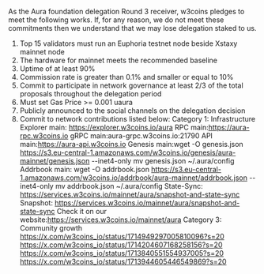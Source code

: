 As the Aura foundation delegation Round 3 receiver, w3coins pledges to meet the following works. If, for any reason, we do not meet these commitments then we understand that we may lose delegation staked to us.

1. Top 15 validators must run an Euphoria testnet node beside Xstaxy mainnet node
2. The hardware for mainnet meets the recommended baseline    
3. Uptime of at least 90%
4. Commission rate is greater than 0.1% and smaller or equal to 10%
5. Commit to participate in network governance at least 2/3 of the total proposals throughout the delegation period
6. Must set Gas Price >= 0.001 uaura
7. Publicly announced to the social channels on the delegation decision
8. Commit to network contributions listed below: 
Category 1: Infrastructure
Explorer main: https://explorer.w3coins.io/aura
RPC main:https://aura-rpc.w3coins.io
gRPC main:aura-grpc.w3coins.io:21790
API main:https://aura-api.w3coins.io
Genesis main:wget -O genesis.json https://s3.eu-central-1.amazonaws.com/w3coins.io/genesis/aura-mainnet/genesis.json --inet4-only
mv genesis.json ~/.aura/config
Addrbook main: wget -O addrbook.json https://s3.eu-central-1.amazonaws.com/w3coins.io/addrbook/aura-mainnet/addrbook.json --inet4-only
mv addrbook.json ~/.aura/config
State-Sync: https://services.w3coins.io/mainnet/aura/snapshot-and-state-sync
Snapshot: https://services.w3coins.io/mainnet/aura/snapshot-and-state-sync
Check it on our website:https://services.w3coins.io/mainnet/aura
Category 3: Community growth
https://x.com/w3coins_io/status/1714949297005810096?s=20
https://x.com/w3coins_io/status/1714204607168258156?s=20
https://x.com/w3coins_io/status/1713840551554937005?s=20
https://x.com/w3coins_io/status/1713944605446549869?s=20
